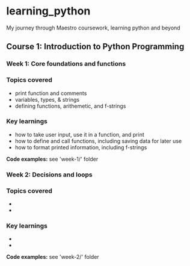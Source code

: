# learning_python
My journey through Maestro coursework, learning python and beyond

## Course 1: Introduction to Python Programming 
### Week 1: Core foundations and functions
### Topics covered
- print function and comments
- variables, types, & strings
- defining functions, arithemetic, and f-strings

### Key learnings
- how to take user input, use it in a function, and print
- how to define and call functions, including saving data for later use
- how to format printed information, including f-strings

**Code examples:** see 'week-1/' folder

### Week 2: Decisions and loops
### Topics covered
-
- 

### Key learnings
-
- 

**Code examples:** see 'week-2/' folder
